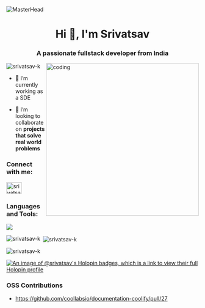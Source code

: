 ![MasterHead](https://logicmojo.com/assets/dist/new_pages/images/js-gif.gif)
<h1 align="center">Hi 👋, I'm Srivatsav</h1>
<h3 align="center">A passionate fullstack developer from India</h3>

<img align="right" alt="coding" width="400" src="https://cdn.dribbble.com/users/1059583/screenshots/4171367/coding-freak.gif" />

<p align="left"> <img src="https://komarev.com/ghpvc/?username=srivatsav-k&label=Profile%20views&color=0e75b6&style=flat" alt="srivatsav-k" /> </p>

- 🔭 I’m currently working as a SDE

- 👯 I’m looking to collaborate on **projects that solve real world problems**

<h3 align="left">Connect with me:</h3>
<p align="left">
<a href="https://www.linkedin.com/in/srivatsav-k"><img align="center" src="https://raw.githubusercontent.com/rahuldkjain/github-profile-readme-generator/master/src/images/icons/Social/linked-in-alt.svg" alt="srivatsav k" height="30" width="40" /></a>
</p>

<h3 align="left">Languages and Tools:</h3>
<p align="left">
  <img src="https://skillicons.dev/icons?i=js,ts,html,css,react,redux,vite,nextjs,tailwind,materialui,npm,pnpm,yarn,rollupjs,tensorflow,nodejs,express,sentry,python,cpp,mongodb,postgres,mysql,redis,postman,git,github,gitlab,bash,linux,docker,netlify,vscode,md,notion" />
</p>

<p><img align="left" src="https://github-readme-stats.vercel.app/api/top-langs?username=srivatsav-k&show_icons=true&locale=en&layout=compact" alt="srivatsav-k" /></p>

<p>&nbsp;<img align="center" src="https://github-readme-stats.vercel.app/api?username=srivatsav-k&show_icons=true&locale=en" alt="srivatsav-k" /></p>

<p><img align="center" src="https://github-readme-streak-stats.herokuapp.com/?user=srivatsav-k&" alt="srivatsav-k" /></p>

[![An image of @srivatsav's Holopin badges, which is a link to view their full Holopin profile](https://holopin.me/srivatsav)](https://holopin.io/@srivatsav)

### OSS Contributions
- https://github.com/coollabsio/documentation-coolify/pull/27
